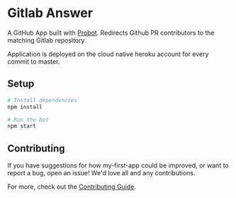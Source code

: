 # Gitlab Answer

A GitHub App built with [Probot](https://github.com/probot/probot).
Redirects Github PR contributors to the matching Gitlab repository.

Application is deployed on the cloud native heroku account for every commit to master.

## Setup

```sh
# Install dependencies
npm install

# Run the bot
npm start
```

## Contributing

If you have suggestions for how my-first-app could be improved, or want to report a bug, open an issue! We'd love all and any contributions.

For more, check out the [Contributing Guide](CONTRIBUTING.md).
